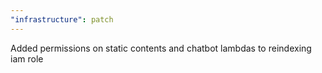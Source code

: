 ```yaml
---
"infrastructure": patch
---
```


Added permissions on static contents and chatbot lambdas to reindexing iam role
